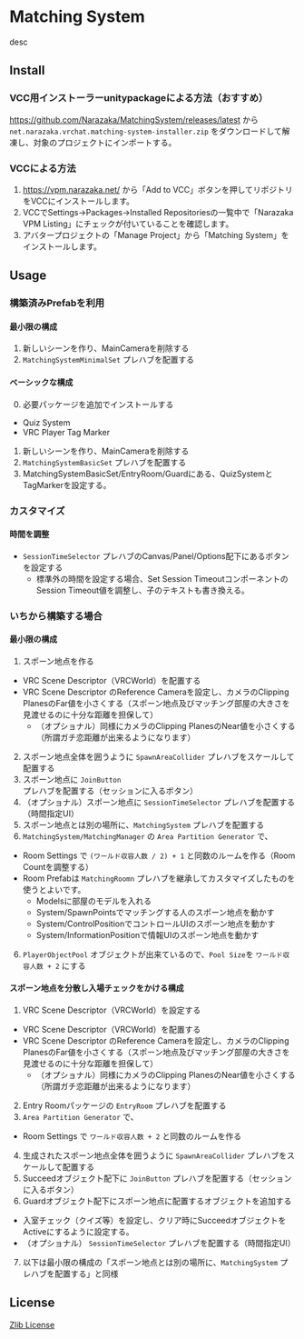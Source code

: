 # Matching System

desc

## Install

### VCC用インストーラーunitypackageによる方法（おすすめ）

https://github.com/Narazaka/MatchingSystem/releases/latest から `net.narazaka.vrchat.matching-system-installer.zip` をダウンロードして解凍し、対象のプロジェクトにインポートする。

### VCCによる方法

1. https://vpm.narazaka.net/ から「Add to VCC」ボタンを押してリポジトリをVCCにインストールします。
2. VCCでSettings→Packages→Installed Repositoriesの一覧中で「Narazaka VPM Listing」にチェックが付いていることを確認します。
3. アバタープロジェクトの「Manage Project」から「Matching System」をインストールします。

## Usage

### 構築済みPrefabを利用

#### 最小限の構成

1. 新しいシーンを作り、MainCameraを削除する
2. `MatchingSystemMinimalSet` プレハブを配置する

#### ベーシックな構成

0. 必要パッケージを追加でインストールする
  - Quiz System
  - VRC Player Tag Marker
1. 新しいシーンを作り、MainCameraを削除する
2. `MatchingSystemBasicSet` プレハブを配置する
3. MatchingSystemBasicSet/EntryRoom/Guardにある、QuizSystemとTagMarkerを設定する。

### カスタマイズ

#### 時間を調整

- `SessionTimeSelector` プレハブのCanvas/Panel/Options配下にあるボタンを設定する
  - 標準外の時間を設定する場合、Set Session TimeoutコンポーネントのSession Timeout値を調整し、子のテキストも書き換える。

### いちから構築する場合

#### 最小限の構成

1. スポーン地点を作る
  - VRC Scene Descriptor（VRCWorld）を配置する
  - VRC Scene Descriptor のReference Cameraを設定し、カメラのClipping PlanesのFar値を小さくする（スポーン地点及びマッチング部屋の大きさを見渡せるのに十分な距離を担保して）
    - （オプショナル）同様にカメラのClipping PlanesのNear値を小さくする（所謂ガチ恋距離が出来るようになります）
2. スポーン地点全体を囲うように `SpawnAreaCollider` プレハブをスケールして配置する
3. スポーン地点に `JoinButton` プレハブを配置する（セッションに入るボタン）
4. （オプショナル）スポーン地点に `SessionTimeSelector` プレハブを配置する（時間指定UI）
5. スポーン地点とは別の場所に、`MatchingSystem` プレハブを配置する
6. `MatchingSystem/MatchingManager` の `Area Partition Generator` で、
  - Room Settings で `(ワールド収容人数 / 2) + 1` と同数のルームを作る（Room Countを調整する）
  - Room Prefabは `MatchingRoomn` プレハブを継承してカスタマイズしたものを使うとよいです。
    - Modelsに部屋のモデルを入れる
    - System/SpawnPointsでマッチングする人のスポーン地点を動かす
    - System/ControlPositionでコントロールUIのスポーン地点を動かす
    - System/InformationPositionで情報UIのスポーン地点を動かす
6. `PlayerObjectPool` オブジェクトが出来ているので、`Pool Size`を `ワールド収容人数 + 2` にする

#### スポーン地点を分散し入場チェックをかける構成

1. VRC Scene Descriptor（VRCWorld）を設定する
  - VRC Scene Descriptor（VRCWorld）を配置する
  - VRC Scene Descriptor のReference Cameraを設定し、カメラのClipping PlanesのFar値を小さくする（スポーン地点及びマッチング部屋の大きさを見渡せるのに十分な距離を担保して）
    - （オプショナル）同様にカメラのClipping PlanesのNear値を小さくする（所謂ガチ恋距離が出来るようになります）
2. Entry Roomパッケージの `EntryRoom` プレハブを配置する
3. `Area Partition Generator` で、
  - Room Settings で `ワールド収容人数 + 2` と同数のルームを作る
4. 生成されたスポーン地点全体を囲うように `SpawnAreaCollider` プレハブをスケールして配置する
5. Succeedオブジェクト配下に `JoinButton` プレハブを配置する（セッションに入るボタン）
6. Guardオブジェクト配下にスポーン地点に配置するオブジェクトを追加する
  - 入室チェック（クイズ等）を設定し、クリア時にSucceedオブジェクトをActiveにするように設定する。
  - （オプショナル） `SessionTimeSelector` プレハブを配置する（時間指定UI）
7. 以下は最小限の構成の「スポーン地点とは別の場所に、`MatchingSystem` プレハブを配置する」と同様

## License

[Zlib License](LICENSE.txt)
